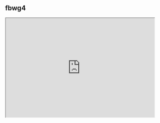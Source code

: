 
## fbwg4
<iframe src="https://sfmemz.github.io/fbwg4/" width="480" height="320">
<a href="/index.html">More Games</a>
